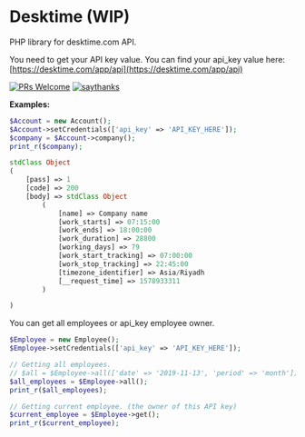 # Desktime (WIP)
PHP library for desktime.com API.

You need to get your API key value. You can find your api_key value here: [https://desktime.com/app/api](https://desktime.com/app/api)

[![PRs Welcome](https://img.shields.io/badge/PRs-welcome-brightgreen.svg)](http://makeapullrequest.com)
[![saythanks](https://img.shields.io/badge/say-thanks-ff69b4.svg)](http://samaphp.com/contact-me)


**Examples:**
```php
$Account = new Account();
$Account->setCredentials(['api_key' => 'API_KEY_HERE']);
$company = $Account->company();
print_r($company);

stdClass Object
(
    [pass] => 1
    [code] => 200
    [body] => stdClass Object
        (
            [name] => Company name
            [work_starts] => 07:15:00
            [work_ends] => 18:00:00
            [work_duration] => 28800
            [working_days] => 79
            [work_start_tracking] => 07:00:00
            [work_stop_tracking] => 22:45:00
            [timezone_identifier] => Asia/Riyadh
            [__request_time] => 1578933311
        )

)
```

You can get all employees or api_key employee owner.
```php
$Employee = new Employee();
$Employee->setCredentials(['api_key' => 'API_KEY_HERE']);

// Getting all employees.
// $all = $Employee->all(['date' => '2019-11-13', 'period' => 'month']); //.
$all_employees = $Employee->all();
print_r($all_employees);

// Getting current employee. (the owner of this API key)
$current_employee = $Employee->get();
print_r($current_employee);
```

